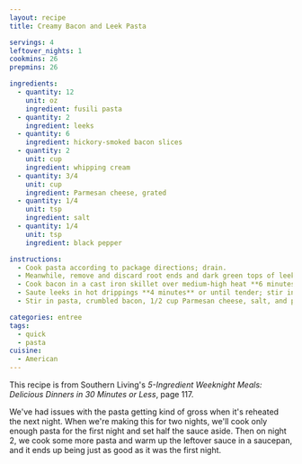 ```yaml
---
layout: recipe
title: Creamy Bacon and Leek Pasta

servings: 4
leftover_nights: 1
cookmins: 26
prepmins: 26

ingredients:
  - quantity: 12
    unit: oz
    ingredient: fusili pasta
  - quantity: 2
    ingredient: leeks
  - quantity: 6
    ingredient: hickory-smoked bacon slices
  - quantity: 2
    unit: cup
    ingredient: whipping cream
  - quantity: 3/4
    unit: cup
    ingredient: Parmesan cheese, grated
  - quantity: 1/4
    unit: tsp
    ingredient: salt
  - quantity: 1/4
    unit: tsp
    ingredient: black pepper

instructions:
  - Cook pasta according to package directions; drain.
  - Meanwhile, remove and discard root ends and dark green tops of leeks. Cut in half lengthwise, and rinse thoroughly under cold running water to remove grit and sand. Thinly slice leeks.
  - Cook bacon in a cast iron skillet over medium-high heat **6 minutes** or until crisp; remove bacon and drain on paper towels, reserving 2 tbsp drippings in skillet. Crumble bacon.
  - Saute leeks in hot drippings **4 minutes** or until tender; stir in cream. Bring to a boil; reduce heat and simmer, uncovered, **7 minutes** or until thickened.
  - Stir in pasta, crumbled bacon, 1/2 cup Parmesan cheese, salt, and pepper. Cook **1 minute** or until cheese melts. Sprinkle with remaining Parmesan cheese. Serve immediately.

categories: entree
tags:
  - quick
  - pasta
cuisine:
  - American
---
```


This recipe is from Southern Living's *5-Ingredient Weeknight Meals: Delicious Dinners in 30 Minutes or Less*, page 117.

We've had issues with the pasta getting kind of gross when it's reheated the next night. When we're making this for two nights, we'll cook only enough pasta for the first night and set half the sauce aside. Then on night 2, we cook some more pasta and warm up the leftover sauce in a saucepan, and it ends up being just as good as it was the first night.